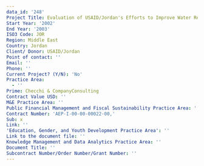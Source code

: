 ```yaml
---
data_id: '248'
Project Title: Evaluation of USAID/Jordan's Efforts to Improve Water Resources Management
Start Year: '2002'
End Year: '2003'
ISO3 Code: JOR
Region: Middle East
Country: Jordan
Client/ Donor: USAID/Jordan
Point of contact: ''
Email: ''
Phone: ''
Current Project? (Y/N): 'No'
Practice Area:
  - ''
Prime: Checchi & CompanyConsulting
Contract Value USD: ''
M&E Practice Area: ''
Public Financial Management and Fiscal Sustainability Practice Area: ''
Contract Number: 'AEP-I-00-00-00022-00,'
Sub: x
Link: ''
'Education, Gender, and Youth Development Practice Area': ''
Link to the document file: ''
Knowledge Management and Data Analytics Practice Area: ''
Document Title: ''
Subcontract Number/Order Number/Grant Number: ''
---
```

